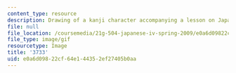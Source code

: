 ```yaml
---
content_type: resource
description: Drawing of a kanji character accompanying a lesson on Japanese.
file: null
file_location: /coursemedia/21g-504-japanese-iv-spring-2009/e0a6d09822cf64e144352ef27405b0aa_3733.gif
file_type: image/gif
resourcetype: Image
title: '3733'
uid: e0a6d098-22cf-64e1-4435-2ef27405b0aa
---
```


